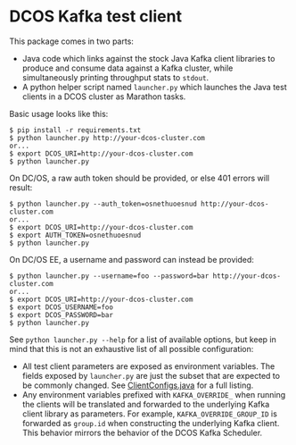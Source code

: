 # DCOS Kafka test client

This package comes in two parts:
* Java code which links against the stock Java Kafka client libraries to produce and consume data against a Kafka cluster, while simultaneously printing throughput stats to `stdout`.
* A python helper script named `launcher.py` which launches the Java test clients in a DCOS cluster as Marathon tasks.

Basic usage looks like this:

```
$ pip install -r requirements.txt
$ python launcher.py http://your-dcos-cluster.com
or...
$ export DCOS_URI=http://your-dcos-cluster.com
$ python launcher.py
```

On DC/OS, a raw auth token should be provided, or else 401 errors will result:

```
$ python launcher.py --auth_token=osnethuoesnud http://your-dcos-cluster.com
or...
$ export DCOS_URI=http://your-dcos-cluster.com
$ export AUTH_TOKEN=osnethuoesnud
$ python launcher.py
```

On DC/OS EE, a username and password can instead be provided:

```
$ python launcher.py --username=foo --password=bar http://your-dcos-cluster.com
or...
$ export DCOS_URI=http://your-dcos-cluster.com
$ export DCOS_USERNAME=foo
$ export DCOS_PASSWORD=bar
$ python launcher.py
```

See `python launcher.py --help` for a list of available options, but keep in mind that this is not an exhaustive list of all possible configuration:
* All test client parameters are exposed as environment variables. The fields exposed by `launcher.py` are just the subset that are expected to be commonly changed. See [ClientConfigs.java](src/main/java/org/apache/mesos/kafka/testclient/ClientConfigs.java) for a full listing.
* Any environment variables prefixed with `KAFKA_OVERRIDE_` when running the clients will be translated and forwarded to the underlying Kafka client library as parameters. For example, `KAFKA_OVERRIDE_GROUP_ID` is forwarded as `group.id` when constructing the underlying Kafka client. This behavior mirrors the behavior of the DCOS Kafka Scheduler.
